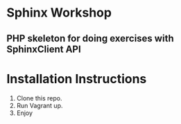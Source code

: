 Sphinx Workshop
========

PHP skeleton for doing exercises with SphinxClient API
-----------------------------------

Installation Instructions
=========================
1. Clone this repo.
2. Run Vagrant up.
3. Enjoy